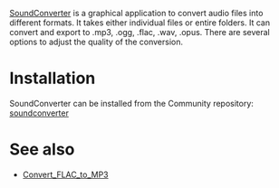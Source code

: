 [SoundConverter](http://soundconverter.org/) is a graphical application to convert audio files into different formats. It takes either individual files or entire folders. It can convert and export to .mp3, .ogg, .flac, .wav, .opus. There are several options to adjust the quality of the conversion.

# Installation

SoundConverter can be installed from the Community repository: [soundconverter](https://www.archlinux.org/packages/?name=soundconverter)

# See also

*   [Convert_FLAC_to_MP3](/index.php/Convert_FLAC_to_MP3 "Convert FLAC to MP3")